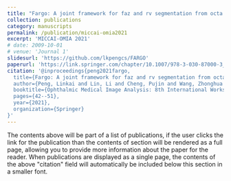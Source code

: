 ```yaml
---
title: "Fargo: A joint framework for faz and rv segmentation from octa images"
collection: publications
category: manuscripts
permalink: /publication/miccai-omia2021
excerpt: 'MICCAI-OMIA 2021'
# date: 2009-10-01
# venue: 'Journal 1'
slidesurl: 'https://github.com/lkpengcs/FARGO'
paperurl: 'https://link.springer.com/chapter/10.1007/978-3-030-87000-3_5'
citation: '@inproceedings{peng2021fargo,
  title={Fargo: A joint framework for faz and rv segmentation from octa images},
  author={Peng, Linkai and Lin, Li and Cheng, Pujin and Wang, Zhonghua and Tang, Xiaoying},
  booktitle={Ophthalmic Medical Image Analysis: 8th International Workshop, OMIA 2021, Held in Conjunction with MICCAI 2021, Strasbourg, France, September 27, 2021, Proceedings 8},
  pages={42--51},
  year={2021},
  organization={Springer}
}'
---
```


The contents above will be part of a list of publications, if the user clicks the link for the publication than the contents of section will be rendered as a full page, allowing you to provide more information about the paper for the reader. When publications are displayed as a single page, the contents of the above "citation" field will automatically be included below this section in a smaller font.